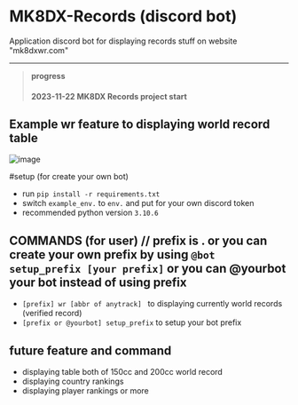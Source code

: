 # MK8DX-Records (discord bot)
Application discord bot for displaying records stuff on website "mk8dxwr.com"

---
>**progress**
>#### 2023-11-22 MK8DX Records project start

## Example wr feature to displaying world record table
![image](https://cdn.discordapp.com/attachments/1172493621732327495/1176825238420455444/image.png?ex=657046e9&is=655dd1e9&hm=5fd881919d4a21101a9fdab29aa7768b8ffc2b64af8e892d2f32a53084d7aafd&)

#setup (for create your own bot)
* run ```pip install -r requirements.txt```
* switch `example_env.` to `env.` and put for your own discord token
* recommended python version `3.10.6`

## COMMANDS (for user) // prefix is . or you can create your own prefix by using `@bot setup_prefix [your prefix]` or you can @yourbot your bot instead of using prefix
* `[prefix] wr [abbr of anytrack] ` to displaying currently world records (verified record)
* `[prefix or @yourbot] setup_prefix` to setup your bot prefix

## future feature and command
* displaying table both of 150cc and 200cc world record
* displaying country rankings
* displaying player rankings
or more
